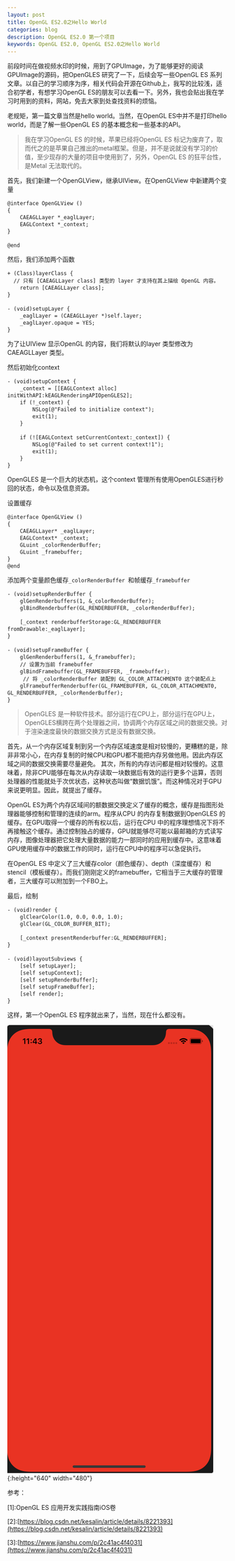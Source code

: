 ```yaml
---
layout: post   
title: OpenGL ES2.0之Hello World   
categories: blog
description: OpenGL ES2.0 第一个项目
keywords: OpenGL ES2.0, OpenGL ES2.0之Hello World
---
```


前段时间在做视频水印的时候，用到了GPUImage，为了能够更好的阅读GPUImage的源码，把OpenGLES 研究了一下，后续会写一些OpenGL ES 系列文章。以自己的学习顺序为序，相关代码会开源在Github上，我写的比较浅，适合初学者，有想学习OpenGL ES的朋友可以去看一下。另外，我也会贴出我在学习时用到的资料，网站，免去大家到处查找资料的烦恼。



老规矩，第一篇文章当然是hello world。当然，在OpenGL ES中并不是打印hello world，而是了解一些OpenGL ES 的基本概念和一些基本的API。
>我在学习OpenGL ES 的时候，苹果已经将OpenGL ES 标记为废弃了，取而代之的是苹果自己推出的metal框架。但是，并不是说就没有学习的价值，至少现存的大量的项目中使用到了，另外，OpenGL ES 的狂平台性，是Metal 无法取代的。



首先，我们新建一个OpenGLView，继承UIView。在OpenGLView 中新建两个变量

```
@interface OpenGLView ()
{
    CAEAGLLayer *_eaglLayer;
    EAGLContext *_context;
}

@end

```

然后，我们添加两个函数

```
+ (Class)layerClass {
  // 只有 [CAEAGLLayer class] 类型的 layer 才支持在其上描绘 OpenGL 内容。
    return [CAEAGLLayer class];
}

- (void)setupLayer {
    _eaglLayer = (CAEAGLLayer *)self.layer;
    _eaglLayer.opaque = YES;
}

```
为了让UIView 显示OpenGL 的内容，我们将默认的layer 类型修改为CAEAGLLayer 类型。

然后初始化context

```
- (void)setupContext {
    _context = [[EAGLContext alloc] initWithAPI:kEAGLRenderingAPIOpenGLES2];
    if (!_context) {
        NSLog(@"Failed to initialize context");
        exit(1);
    }
    
    if (![EAGLContext setCurrentContext:_context]) {
        NSLog(@"Failed to set current context!1");
        exit(1);
    }
}
```

OpenGLES 是一个巨大的状态机，这个context 管理所有使用OpenGLES进行秒回的状态，命令以及信息资源。

设置缓存

```
@interface OpenGLView ()
{
    CAEAGLLayer* _eaglLayer;
    EAGLContext* _context;
    GLuint _colorRenderBuffer;
    GLuint _framebuffer;
}
@end
```
添加两个变量颜色缓存`_colorRenderBuffer `和帧缓存`_framebuffer`

```
- (void)setupRenderBuffer {
    glGenRenderbuffers(1, &_colorRenderBuffer);
    glBindRenderbuffer(GL_RENDERBUFFER, _colorRenderBuffer);
    
    [_context renderbufferStorage:GL_RENDERBUFFER fromDrawable:_eaglLayer];
}

- (void)setupFrameBuffer {
    glGenRenderbuffers(1, &_framebuffer);
    // 设置为当前 framebuffer
    glBindFramebuffer(GL_FRAMEBUFFER, _framebuffer);
     // 将 _colorRenderBuffer 装配到 GL_COLOR_ATTACHMENT0 这个装配点上
    glFramebufferRenderbuffer(GL_FRAMEBUFFER, GL_COLOR_ATTACHMENT0, GL_RENDERBUFFER, _colorRenderBuffer);
}
```
>OpenGLES 是一种软件技术。部分运行在CPU上，部分运行在GPU上，OpenGLES横跨在两个处理器之间，协调两个内存区域之间的数据交换。对于渲染速度最快的数据交换方式是没有数据交换。

首先，从一个内存区域复制到另一个内存区域速度是相对较慢的，更糟糕的是，除非非常小心，在内存复制的时候CPU和GPU都不能把内存另做他用。因此内存区域之间的数据交换需要尽量避免。
其次，所有的内存访问都是相对较慢的。这意味着，除非CPU能够在每次从内存读取一块数据后有效的运行更多个运算，否则处理器的性能就处于次优状态，这种状态叫做“数据饥饿”。而这种情况对于GPU 来说更明显。因此，就提出了缓存。


OpenGL ES为两个内存区域间的额数据交换定义了缓存的概念，缓存是指图形处理器能够控制和管理的连续的arm。程序从CPU 的内存复制数据到OpenGLES 的缓存。在GPU取得一个缓存的所有权以后，运行在CPU 中的程序理想情况下将不再接触这个缓存。通过控制独占的缓存，GPU就能够尽可能以最邮箱的方式读写内存，图像处理器把它处理大量数据的能力一部同时的应用到缓存中。这意味着GPU使用缓存中的数据工作的同时，运行在CPU中的程序可以急促执行。

在OpenGL ES 中定义了三大缓存color（颜色缓存）、depth（深度缓存）和stencil（模板缓存）。而我们刚刚定义的framebuffer，它相当于三大缓存的管理者，三大缓存可以附加到一个FBO上。

最后，绘制

```
- (void)render {
    glClearColor(1.0, 0.0, 0.0, 1.0);
    glClear(GL_COLOR_BUFFER_BIT);
    
    [_context presentRenderbuffer:GL_RENDERBUFFER];
}

- (void)layoutSubviews {
    [self setupLayer];
    [self setupContext];
    [self setupRenderBuffer];
    [self setupFrameBuffer];
    [self render];
}
```

这样，第一个OpenGL ES 程序就出来了，当然，现在什么都没有。



![](/images/blog/OpenGLES/Tutorial01/ScreenShot20190707114303AM.png){:height="640" width="480"}



参考：

[1]\:OpenGL ES 应用开发实践指南iOS卷



[2]\:[https://blog.csdn.net/kesalin/article/details/8221393](https://blog.csdn.net/kesalin/article/details/8221393)




[3]\:[https://www.jianshu.com/p/2c41ac4f4031](https://www.jianshu.com/p/2c41ac4f4031)



